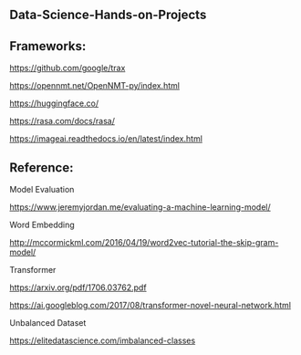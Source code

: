 ## Data-Science-Hands-on-Projects

## Frameworks:

https://github.com/google/trax

https://opennmt.net/OpenNMT-py/index.html

https://huggingface.co/

https://rasa.com/docs/rasa/

https://imageai.readthedocs.io/en/latest/index.html

## Reference:

Model Evaluation

https://www.jeremyjordan.me/evaluating-a-machine-learning-model/

Word Embedding

http://mccormickml.com/2016/04/19/word2vec-tutorial-the-skip-gram-model/

Transformer

https://arxiv.org/pdf/1706.03762.pdf

https://ai.googleblog.com/2017/08/transformer-novel-neural-network.html

Unbalanced Dataset

https://elitedatascience.com/imbalanced-classes



